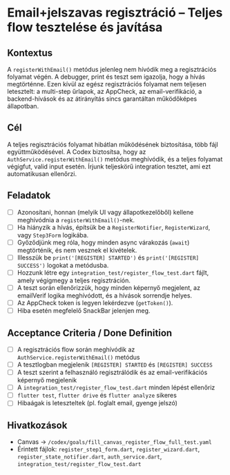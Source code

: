 # Email+jelszavas regisztráció – Teljes flow tesztelése és javítása

## Kontextus

A `registerWithEmail()` metódus jelenleg nem hívódik meg a regisztrációs folyamat végén. A debugger, print és teszt sem igazolja, hogy a hívás megtörténne. Ezen kívül az egész regisztrációs folyamat nem teljesen letesztelt: a multi-step űrlapok, az AppCheck, az email-verifikáció, a backend-hívások és az átirányítás sincs garantáltan működőképes állapotban.

## Cél

A teljes regisztrációs folyamat hibátlan működésének biztosítása, több fájl együttműködésével. A Codex biztosítsa, hogy az `AuthService.registerWithEmail()` metódus meghívódik, és a teljes folyamat végigfut, valid input esetén. Írjunk teljeskörű integration tesztet, ami ezt automatikusan ellenőrzi.

## Feladatok

- [ ] Azonosítani, honnan (melyik UI vagy állapotkezelőből) kellene meghívódnia a `registerWithEmail()`-nek.
- [ ] Ha hiányzik a hívás, építsük be a `RegisterNotifier`, `RegisterWizard`, vagy `Step3Form` logikába.
- [ ] Győződjünk meg róla, hogy minden async várakozás (`await`) megtörténik, és nem vesznek el kivételek.
- [ ] Illesszük be `print('[REGISTER] STARTED')` és `print('[REGISTER] SUCCESS')` logokat a metódusba.
- [ ] Hozzunk létre egy `integration_test/register_flow_test.dart` fájlt, amely végigmegy a teljes regisztráción.
- [ ] A teszt során ellenőrizzük, hogy minden képernyő megjelent, az emailVerif logika meghívódott, és a hívások sorrendje helyes.
- [ ] Az AppCheck token is legyen lekérdezve (`getToken()`).
- [ ] Hiba esetén megfelelő SnackBar jelenjen meg.

## Acceptance Criteria / Done Definition

- [ ] A regisztrációs flow során meghívódik az `AuthService.registerWithEmail()` metódus
- [ ] A tesztlogban megjelenik `[REGISTER] STARTED` és `[REGISTER] SUCCESS`
- [ ] A teszt szerint a felhasználó regisztrálódik és az email-verifikációs képernyő megjelenik
- [ ] A `integration_test/register_flow_test.dart` minden lépést ellenőriz
- [ ] `flutter test`, `flutter drive` és `flutter analyze` sikeres
- [ ] Hibaágak is leteszteltek (pl. foglalt email, gyenge jelszó)

## Hivatkozások

- Canvas → `/codex/goals/fill_canvas_register_flow_full_test.yaml`
- Érintett fájlok: `register_step1_form.dart`, `register_wizard.dart`, `register_state_notifier.dart`, `auth_service.dart`, `integration_test/register_flow_test.dart`
